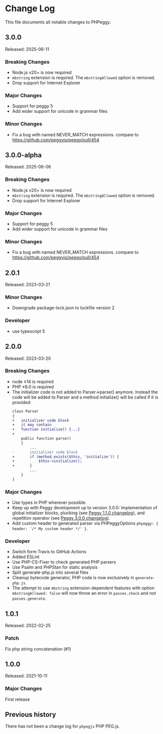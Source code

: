 Change Log
==========

This file documents all notable changes to PHPeggy.

3.0.0
-----

Released: 2025-06-11

### Breaking Changes

- Node.js v20+ is now required
- `mbstring` extension is required. The `mbstringAllowed` option is removed.
- Drop support for Internet Explorer

### Major Changes

- Support for peggy 5
- Add wider support for unicode in grammar files

### Minor Changes

- Fix a bug with named NEVER_MATCH expressions.
  compare to https://github.com/peggyjs/peggy/pull/454

3.0.0-alpha
-----

Released: 2025-06-06

### Breaking Changes

- Node.js v20+ is now required
- `mbstring` extension is required. The `mbstringAllowed` option is removed.
- Drop support for Internet Explorer

### Major Changes

- Support for peggy 5
- Add wider support for unicode in grammar files

### Minor Changes

- Fix a bug with named NEVER_MATCH expressions.
  compare to https://github.com/peggyjs/peggy/pull/454

2.0.1
-----

Released: 2023-03-21

### Minor Changes

- Downgrade package-lock.json to lockfile version 2

### Developer

- use typescript 5

2.0.0
-----

Released: 2023-03-20

### Breaking Changes

- node ≥14 is required
- PHP ≥8.0 is required
- The initializer code is not added to Parser->parse() anymore. Instead the code will be added to Parser and a method initialize() will be called if it is provided:
  ~~~diff
  class Parser
  {
  +   initializer code block
  +   it may contain
  +   function initialize() {...}
  +
      public function parse()
      {
          ...
  -       initializer code block
  +       if (method_exists($this, 'initialize')) {
  +           $this->initialize();
  +       }
          ...
      }
  }
  ~~~

### Major Changes

- Use types in PHP wherever possible.
- Keep up with Peggy development up to version 3.0.0:
  Implementation of global initializer blocks, plucking (see [Peggy 1.1.0 changelog](https://github.com/peggyjs/peggy/blob/main/CHANGELOG.md#110)), and repetition operator (see [Peggy 3.0.0 changelog](https://github.com/peggyjs/peggy/blob/main/CHANGELOG.md#300)).
- Add custom header to generated parser via PHPeggyOptions `phpeggy: { header: '/* My custom header */' }`.

### Developer

- Switch form Travis to GitHub Actions
- Added ESLint
- Use PHP-CS-Fixer to check generated PHP parsers
- Use Psalm and PHPStan for static analysis
- Split generate-php.js into several files
- Cleanup bytecode generator, PHP code is now exclusively in `generate-php.js`.
- The attempt to use `mbstring` extension-dependent features with option `mbstringAllowed: false`
  will now throw an error in `passes.check` and not `passes.generate`.

1.0.1
-----

Released: 2022-02-25

### Patch

Fix php string concatenation (#1)

1.0.0
-----

Released: 2021-10-11

### Major Changes

First release

## Previous history

There has not been a change log for `phpegjs` PHP PEG.js.
